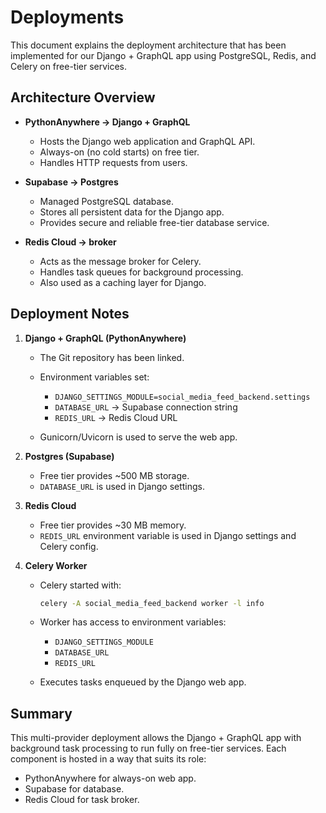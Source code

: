 # Deployments

This document explains the deployment architecture that has been implemented for our Django + GraphQL app using PostgreSQL, Redis, and Celery on free-tier services.

## Architecture Overview

* **PythonAnywhere → Django + GraphQL**

  * Hosts the Django web application and GraphQL API.
  * Always-on (no cold starts) on free tier.
  * Handles HTTP requests from users.

* **Supabase → Postgres**

  * Managed PostgreSQL database.
  * Stores all persistent data for the Django app.
  * Provides secure and reliable free-tier database service.

* **Redis Cloud → broker**

  * Acts as the message broker for Celery.
  * Handles task queues for background processing.
  * Also used as a caching layer for Django.

## Deployment Notes

1. **Django + GraphQL (PythonAnywhere)**

   * The Git repository has been linked.
   * Environment variables set:

     * `DJANGO_SETTINGS_MODULE=social_media_feed_backend.settings`
     * `DATABASE_URL` → Supabase connection string
     * `REDIS_URL` → Redis Cloud URL
   * Gunicorn/Uvicorn is used to serve the web app.

2. **Postgres (Supabase)**

   * Free tier provides ~500 MB storage.
   * `DATABASE_URL` is used in Django settings.

3. **Redis Cloud**

   * Free tier provides ~30 MB memory.
   * `REDIS_URL` environment variable is used in Django settings and Celery config.

4. **Celery Worker**

   * Celery started with:

     ```bash
     celery -A social_media_feed_backend worker -l info
     ```
   * Worker has access to environment variables:

     * `DJANGO_SETTINGS_MODULE`
     * `DATABASE_URL`
     * `REDIS_URL`
   * Executes tasks enqueued by the Django web app.

## Summary

This multi-provider deployment allows the Django + GraphQL app with background task processing to run fully on free-tier services. Each component is hosted in a way that suits its role:

* PythonAnywhere for always-on web app.
* Supabase for database.
* Redis Cloud for task broker.
